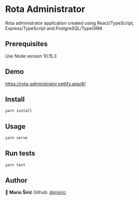 # Rota Administrator

Rota administrator application created using React/TypeScript, Express/TypeScript and PostgreSQL/TypeORM.

## Prerequisites

Use Node version 10.15.3

## Demo

https://rota-administrator.netlify.app/#/

## Install

```sh
yarn install
```

## Usage

```sh
yarn serve
```

## Run tests

```sh
yarn test
```

## Author

👤 **Mario Širić**
Github: [@msiric](https://github.com/msiric)
